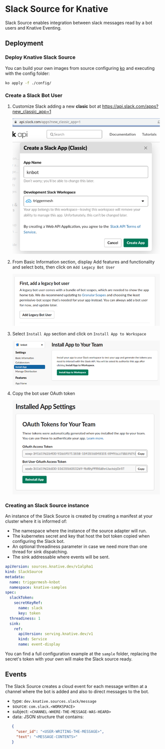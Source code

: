 # Slack Source for Knative

Slack Source enables integration between slack messages read by a bot users and Knative Eventing.

## Deployment

### Deploy Knative Slack Source

You can build your own images from source configuring [ko](https://github.com/google/ko) and executing with the config folder:

```sh
ko apply -f ./config/
```

### Create a Slack Bot User

1. Customize Slack adding a new **clasic** bot at https://api.slack.com/apps?new_classic_app=1

    ![New classic app wizzard](./docs/images/01.add-classic-bot.png)

2. From Basic Information section, display Add features and functionality and select bots, then click on `Add Legacy Bot User`

    ![Legacy bot user](./docs/images/02.add-legacy-bot-user.png)

3. Select `Install App` section and click on `Install App to Workspace`

    ![Install to workspace](./docs/images/03.install-workspace.png)

4. Copy the bot user OAuth token

    ![Retrieve token](./docs/images/04.retrieve-oauth-token.png)

### Creating an Slack Source instance

An instance of the Slack Source is created by creating a manifest at your cluster where it is informed of:

- The namespace where the instance of the source adapter will run.
- The kubernetes secret and key that host the bot token copied when configuring the Slack bot.
- An optional threadiness parameter in case we need more than one thread for sink dispatching.
- The sink addressable where events will be sent.

```yaml
apiVersion: sources.knative.dev/v1alpha1
kind: SlackSource
metadata:
  name: triggermesh-knbot
  namespace: knative-samples
spec:
  slackToken:
    secretKeyRef:
      name: slack
      key: token
  threadiness: 1
  sink:
    ref:
      apiVersion: serving.knative.dev/v1
      kind: Service
      name: event-display
```

You can find a full configuration example at the `sample` folder, replacing the secret's token with your own will make the Slack source ready.

## Events

The Slack Source creates a cloud event for each message written at a channel where the bot is added and also to direct messages to the bot.

- type: `dev.knative.sources.slack/message`
- source: `com.slack.<WORKSPACE>`
- subject: `<CHANNEL-WHERE-THE-MESSAGE-WAS-HEARD>`
- data: JSON structure that contains:

```json
   {
     "user_id": "<USER-WRITING-THE-MESSAGE>",
     "text": "<MESSAGE-CONTENTS>"
   }
```

